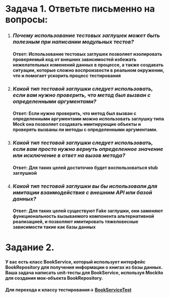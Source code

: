 # Задача 1. Ответьте письменно на вопросы:
1)  ### *Почему использование тестовых заглушек может быть полезным при написании модульных тестов?*

      ####  Ответ: Использование тестовых заглушек позволяет изолировать проверяемый код от внешних зависимостей избежать нежелательных изменений данных в процессе, а также создавать ситуации, которые сложно воспроизвести в реальном окружении, что и помогает ускорить процесс тестирования

2)	### *Какой тип тестовой заглушки следует использовать, если вам нужно проверить, что метод был вызван с определенными аргументами?*

       #### Ответ: Если нужно проверить, что метод был вызван с определенными аргументами можно использовать заглушку типа Mock она позволяет создавать имитирующие объекты и проверять вызваны ли методы с определенными аргументами.

3)	### *Какой тип тестовой заглушки следует использовать, если вам просто нужно вернуть определенное значение или исключение в ответ на вызов метода?*

      #### Ответ: Для таких целей достаточно будет воспользоваться stub заглушкой

4)	### *Какой тип тестовой заглушки вы бы использовали для имитации взаимодействия с внешним API или базой данных?*

      #### Ответ: Для таких целей существуют Fake заглушки, они заменяют функциональность вызываемого компонента альтернативной реализацией, и позволяют имитировать тяжеловесные зависимости такие как базы данных


# Задание 2.

 #### У вас есть класс BookService, который использует интерфейс BookRepository для получения информации о книгах из базы данных. Ваша задача написать unit-тесты для BookService, используя Mockito для создания мок-объекта BookRepository.

 #### Для перехода к классу тестирования-> [BookServiceTest](src/test/java/BookServiceTest.java)